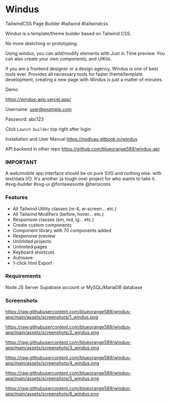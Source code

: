 # Windus

TailwindCSS Page Builder #tailwind #tailwindcss


Windus is a template/theme builder based on Tailwind CSS.


No more sketching or prototyping.


Using windus, you can add/modify elements with Just in Time preview.
You can also create your own components, and UIKits.


If you are a frontend designer or a design agency, Windus is one of best tools ever. Provides all necessary tools for faster theme/template development, creating a new page with Windus is just a matter of minutes.


Demo

https://windus-app.vercel.app/

Username: user@example.com

Password: abc123

Click `Launch builder` top right after login


Installation and User Manual
https://nodivas.gitbook.io/windus


API backend in other repo
https://github.com/blueorange589/windus-api

### IMPORTANT
A web/mobile app interface should be on pure SVG and nothing else. with text/data I/O. It's another (a tough one) project for who wants to take it. #svg-builder #svg-ui @fontawesome @heroicons

### Features

* All Tailwind Utility classes (m-4, w-screen... etc.)
* All Tailwind Modifiers (before, hover... etc.)
* Responsive classes (sm, md, lg... etc.)
* Create custom components
* Component library with 70 components added
* Responsive preview
* Unlimited projects
* Unlimited pages
* Keyboard shortcuts
* Autosave
* 1-click html Export

### Requirements

Node.JS Server
Supabase account or MySQL/MariaDB database


### Screenshots

<https://raw.githubusercontent.com/blueorange589/windus-app/main/assets/screenshots/1_windus.png>

<https://raw.githubusercontent.com/blueorange589/windus-app/main/assets/screenshots/2_windus.png>

<https://raw.githubusercontent.com/blueorange589/windus-app/main/assets/screenshots/3_windus.png>

<https://raw.githubusercontent.com/blueorange589/windus-app/main/assets/screenshots/4_windus.png>

<https://raw.githubusercontent.com/blueorange589/windus-app/main/assets/screenshots/5_windus.png>

<https://raw.githubusercontent.com/blueorange589/windus-app/main/assets/screenshots/6_windus.png>
